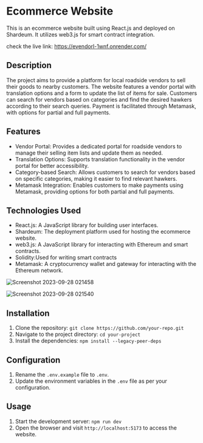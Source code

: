 # Ecommerce Website

This is an ecommerce website built using React.js and deployed on Shardeum. It utilizes web3.js for smart contract integration.

check the live link: https://evendorl-1wnf.onrender.com/

## Description

The project aims to provide a platform for local roadside vendors to sell their goods to nearby customers. The website features a vendor portal with translation options and a form to update the list of items for sale. Customers can search for vendors based on categories and find the desired hawkers according to their search queries. Payment is facilitated through Metamask, with options for partial and full payments.

## Features

- Vendor Portal: Provides a dedicated portal for roadside vendors to manage their selling item lists and update them as needed.
- Translation Options: Supports translation functionality in the vendor portal for better accessibility.
- Category-based Search: Allows customers to search for vendors based on specific categories, making it easier to find relevant hawkers.
- Metamask Integration: Enables customers to make payments using Metamask, providing options for both partial and full payments.

## Technologies Used

- React.js: A JavaScript library for building user interfaces.
- Shardeum: The deployment platform used for hosting the ecommerce website.
- web3.js: A JavaScript library for interacting with Ethereum and smart contracts.
- Solidity:Used for writing smart contracts
- Metamask: A cryptocurrency wallet and gateway for interacting with the Ethereum network.
  
![Screenshot 2023-09-28 021458](https://github.com/user-attachments/assets/4ef53efe-d3e1-4808-8b8f-74cff2c581ec)

![Screenshot 2023-09-28 021540](https://github.com/user-attachments/assets/dfd1e51f-f289-420f-bdd3-2179073feaf2)

## Installation
1. Clone the repository: `git clone https://github.com/your-repo.git`
2. Navigate to the project directory: `cd your-project`
3. Install the dependencies: `npm install --legacy-peer-deps`

## Configuration

1. Rename the `.env.example` file to `.env`.
2. Update the environment variables in the `.env` file as per your configuration.

## Usage

1. Start the development server: `npm run dev`
2. Open the browser and visit `http://localhost:5173` to access the website.
